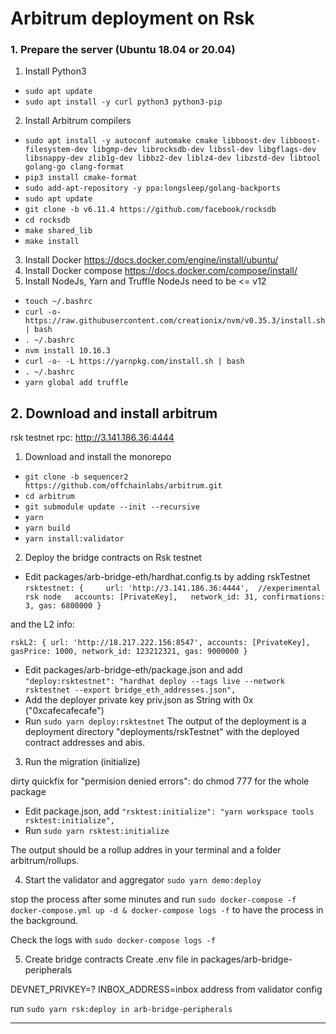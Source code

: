 # Arbitrum deployment on Rsk

### 1. Prepare the server (Ubuntu 18.04 or 20.04)
1. Install Python3
- `sudo apt update`
- `sudo apt install -y curl python3 python3-pip`
2. Install Arbitrum compilers
- `sudo apt install -y autoconf automake cmake libboost-dev libboost-filesystem-dev libgmp-dev librocksdb-dev libssl-dev libgflags-dev libsnappy-dev zlib1g-dev libbz2-dev liblz4-dev libzstd-dev libtool golang-go clang-format`
- `pip3 install cmake-format`
- `sudo add-apt-repository -y ppa:longsleep/golang-backports`
- `sudo apt update`
- `git clone -b v6.11.4 https://github.com/facebook/rocksdb`
- `cd rocksdb`
- `make shared_lib`
- `make install`
3. Install Docker
https://docs.docker.com/engine/install/ubuntu/
4. Install Docker compose
https://docs.docker.com/compose/install/
5. Install NodeJs, Yarn and Truffle
NodeJs need to be <= v12
- `touch ~/.bashrc`
- `curl -o- https://raw.githubusercontent.com/creationix/nvm/v0.35.3/install.sh | bash`
- `. ~/.bashrc`
- `nvm install 10.16.3`
- `curl -o- -L https://yarnpkg.com/install.sh | bash`
- `. ~/.bashrc`
- `yarn global add truffle`

## 2. Download and install arbitrum

rsk testnet rpc: http://3.141.186.36:4444

1. Download and install the monorepo
- `git clone -b sequencer2 https://github.com/offchainlabs/arbitrum.git`
- `cd arbitrum`
- `git submodule update --init --recursive`
- `yarn`
- `yarn build`
- `yarn install:validator`

2. Deploy the bridge contracts on Rsk testnet
- Edit packages/arb-bridge-eth/hardhat.config.ts by adding rskTestnet
`
     rsktestnet: {    
         url: 'http://3.141.186.36:4444',  //experimental rsk node  
         accounts: [PrivateKey],  
         network_id: 31,
         confirmations: 3,
         gas: 6800000
     }
`

and the L2 info:  

`rskL2: {
      url: 'http://18.217.222.156:8547',
      accounts: [PrivateKey],
      gasPrice: 1000,
      network_id: 123212321,
      gas: 9000000
    }
`
- Edit packages/arb-bridge-eth/package.json and add
`"deploy:rsktestnet": "hardhat deploy --tags live --network rsktestnet --export bridge_eth_addresses.json",`
- Add the deployer private key priv.json as String with 0x ("0xcafecafecafe")
- Run `sudo yarn deploy:rsktestnet`
The output of the deployment is a deployment directory "deployments/rskTestnet" with the deployed contract
addresses and abis.

3. Run the migration (initialize)

dirty quickfix for "permision denied errors": do chmod 777 for the whole package

- Edit package.json, add
`"rsktest:initialize": "yarn workspace tools rsktest:initialize",`
- Run `sudo yarn rsktest:initialize`

The output should be a rollup addres in your terminal and a folder arbitrum/rollups. 


4. Start the validator and aggregator
`sudo yarn demo:deploy`

stop the process after some minutes and run
`sudo docker-compose -f docker-compose.yml up -d & docker-compose logs -f`
to have the process in the background.

Check the logs with
`sudo docker-compose logs -f`


5. Create bridge contracts
Create .env file in packages/arb-bridge-peripherals

DEVNET_PRIVKEY=?
INBOX_ADDRESS=inbox address from validator config

run `sudo yarn rsk:deploy in arb-bridge-peripherals`


---------------------



 